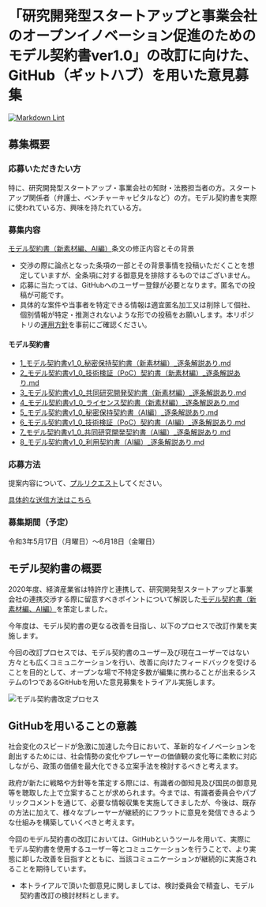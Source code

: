 # 「研究開発型スタートアップと事業会社のオープンイノベーション促進のためのモデル契約書ver1.0」の改訂に向けた、GitHub（ギットハブ）を用いた意見募集

[![Markdown Lint](https://github.com/meti-oi-startups/METI-JPO-Model-Contract/actions/workflows/markdownlint.yml/badge.svg)](https://github.com/meti-oi-startups/METI-JPO-Model-Contract/actions/workflows/markdownlint.yml)

## 募集概要

### 応募いただきたい方

特に、研究開発型スタートアップ・事業会社の知財・法務担当者の方。スタートアップ関係者（弁護士、ベンチャーキャピタルなど）の方。モデル契約書を実際に使われている方、興味を持たれている方。

### 募集内容

[モデル契約書（新素材編、AI編）](https://www.jpo.go.jp/support/general/open-innovation-portal/index.html)条文の修正内容とその背景

* 交渉の際に論点となった条項の一部とその背景事情を投稿いただくことを想定していますが、全条項に対する御意見を排除するものではございません。
* 応募に当たっては、GitHubへのユーザー登録が必要となります。匿名での投稿が可能です。
* 具体的な案件や当事者を特定できる情報は適宜匿名加工又は削除して個社、個別情報が特定・推測されないような形での投稿をお願いします。本リポジトリの[運用方針](OPERATION_POLICY.md)を事前にご確認ください｡

#### モデル契約書
- [1_モデル契約書v1_0_秘密保持契約書（新素材編）_逐条解説あり.md](https://code4fukui.github.io/Markdown/?url=https://meti-oi-startups.github.io/METI-JPO-Model-Contract/1_モデル契約書v1_0_秘密保持契約書（新素材編）_逐条解説あり.md&css=https://code4fukui.github.io/METI-JPO-Model-Contract/styles/separate.css)
- [2_モデル契約書v1_0_技術検証（PoC）契約書（新素材編）_逐条解説あり.md](https://code4fukui.github.io/Markdown/?url=https://meti-oi-startups.github.io/METI-JPO-Model-Contract/2_モデル契約書v1_0_技術検証（PoC）契約書（新素材編）_逐条解説あり.md)
- [3_モデル契約書v1_0_共同研究開発契約書（新素材編）_逐条解説あり.md](https://code4fukui.github.io/Markdown/?url=https://meti-oi-startups.github.io/METI-JPO-Model-Contract/3_モデル契約書v1_0_共同研究開発契約書（新素材編）_逐条解説あり.md)
- [4_モデル契約書v1_0_ライセンス契約書（新素材編）_逐条解説あり.md](https://code4fukui.github.io/Markdown/?url=https://meti-oi-startups.github.io/METI-JPO-Model-Contract/4_モデル契約書v1_0_ライセンス契約書（新素材編）_逐条解説あり.md)
- [5_モデル契約書v1_0_秘密保持契約書（AI編）_逐条解説あり.md](https://code4fukui.github.io/Markdown/?url=https://meti-oi-startups.github.io/METI-JPO-Model-Contract/5_モデル契約書v1_0_秘密保持契約書（AI編）_逐条解説あり.md)
- [6_モデル契約書v1_0_技術検証（PoC）契約書（AI編）_逐条解説あり.md](https://code4fukui.github.io/Markdown/?url=https://meti-oi-startups.github.io/METI-JPO-Model-Contract/6_モデル契約書v1_0_技術検証（PoC）契約書（AI編）_逐条解説あり.md)
- [7_モデル契約書v1_0_共同研究開発契約書（AI編）_逐条解説あり.md](https://code4fukui.github.io/Markdown/?url=https://meti-oi-startups.github.io/METI-JPO-Model-Contract/7_モデル契約書v1_0_共同研究開発契約書（AI編）_逐条解説あり.md&css=https://code4fukui.github.io/METI-JPO-Model-Contract/styles/separate.css)
- [8_モデル契約書v1_0_利用契約書（AI編）_逐条解説あり.md](https://code4fukui.github.io/Markdown/?url=https://meti-oi-startups.github.io/METI-JPO-Model-Contract/8_モデル契約書v1_0_利用契約書（AI編）_逐条解説あり.md)

### 応募方法

提案内容について、[プルリクエスト](https://docs.github.com/ja/github/collaborating-with-issues-and-pull-requests/proposing-changes-to-your-work-with-pull-requests/creating-a-pull-request)してください｡

[具体的な送信方法はこちら](MANUAL.md)

### 募集期間（予定）

令和3年5月17日（月曜日）～6月18日（金曜日）

## モデル契約書の概要

2020年度、経済産業省は特許庁と連携して、研究開発型スタートアップと事業会社の連携交渉する際に留意すべきポイントについて解説した[モデル契約書（新素材編、AI編）](https://www.jpo.go.jp/support/general/open-innovation-portal/index.html)を策定しました。

今年度は、モデル契約書の更なる改善を目指し、以下のプロセスで改訂作業を実施します。

今回の改訂プロセスでは、モデル契約書のユーザー及び現在ユーザーではない方々とも広くコミュニケーションを行い、改善に向けたフィードバックを受けることを目的として、オープンな場で不特定多数が編集に携わることが出来るシステムの1つであるGitHubを用いた意見募集をトライアル実施します。

![モデル契約書改定プロセス](https://user-images.githubusercontent.com/84115514/118421248-bedaf800-b6fb-11eb-846f-580a8eee51f5.png)

## GitHubを用いることの意義

社会変化のスピードが急激に加速した今日において、革新的なイノベーションを創出するためには、社会情勢の変化やプレーヤーの価値観の変化等に柔軟に対応しながら、政策の価値を最大化できる立案手法を検討するべきと考えます。

政府が新たに戦略や方針等を策定する際には、有識者の御知見及び国民の御意見等を聴取した上で立案することが求められます。今までは、有識者委員会やパブリックコメントを通じて、必要な情報収集を実施してきましたが、今後は、既存の方法に加えて、様々なプレーヤーが継続的にフラットに意見を発信できるような仕組みを構築していくべきと考えます。

今回のモデル契約書の改訂においては、GitHubというツールを用いて、実際にモデル契約書を使用するユーザー等とコミュニケーションを行うことで、より実態に即した改善を目指すとともに、当該コミュニケーションが継続的に実施されることを期待しています。

* 本トライアルで頂いた御意見に関しましては、検討委員会で精査し、モデル契約書改訂の検討材料とします。
